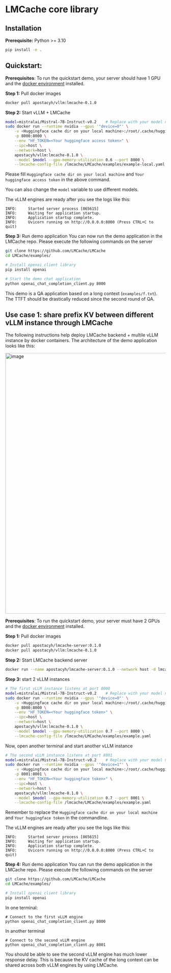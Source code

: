 # LMCache core library

## Installation

**Prerequisite:** Python >= 3.10

```bash
pip install -e .
```

## Quickstart: 

**Prerequisites**: To run the quickstart demo, your server should have 1 GPU and the [docker environment](https://docs.docker.com/engine/install/) installed.

**Step 1:** Pull docker images
```bash
docker pull apostacyh/vllm:lmcache-0.1.0
```

**Step 2:** Start vLLM + LMCache 
```bash
model=mistralai/Mistral-7B-Instruct-v0.2    # Replace with your model name
sudo docker run --runtime nvidia --gpus '"device=0"' \
    -v <Huggingface cache dir on your local machine>:/root/.cache/huggingface \
    -p 8000:8000 \
    --env "HF_TOKEN=<Your huggingface access token>" \
    --ipc=host \
    --network=host \
    apostacyh/vllm:lmcache-0.1.0 \
    --model $model --gpu-memory-utilization 0.6 --port 8000 \
    --lmcache-config-file /lmcache/LMCache/examples/example-local.yaml
```
Please fill `Huggingface cache dir on your local machine` and `Your huggingface access token` in the above command. 

You can also change the `model` variable to use different models.

The vLLM engines are ready after you see the logs like this:
```
INFO:     Started server process [865615]
INFO:     Waiting for application startup.
INFO:     Application startup complete.
INFO:     Uvicorn running on http://0.0.0.0:8000 (Press CTRL+C to quit)
```

**Step 3:** Run demo application
You can now run the demo application in the LMCache repo. Please execute the following commands on the server
```bash
git clone https://github.com/LMCache/LMCache
cd LMCache/examples/

# Install openai client library
pip install openai

# Start the demo chat application
python openai_chat_completion_client.py 8000
```

This demo is a QA application based on a long context (`examples/f.txt`). The TTFT should be drastically reduced since the second round of QA.



## Use case 1: share prefix KV between different vLLM instance through LMCache
The following instructions help deploy LMCache backend + multile vLLM instance by docker containers. The architecture of the demo application looks like this:

<img width="817" alt="image" src="https://github.com/LMCache/LMCache/assets/25103655/ab64f84d-26e1-46ce-a503-e7e917b618bc">


**Prerequisites**: To run the quickstart demo, your server must have 2 GPUs and the [docker environment](https://docs.docker.com/engine/install/) installed.


**Step 1:** Pull docker images
```bash
docker pull apostacyh/lmcache-server:0.1.0
docker pull apostacyh/vllm:lmcache-0.1.0
```

**Step 2:** Start LMCache backend server 
```bash
docker run --name apostacyh/lmcache-server:0.1.0 --network host -d lmcache-server:latest 0.0.0.0 65432
```

**Step 3:** start 2 vLLM instances
```bash
# The first vLLM instance listens at port 8000
model=mistralai/Mistral-7B-Instruct-v0.2    # Replace with your model name
sudo docker run --runtime nvidia --gpus '"device=0"' \
    -v <Huggingface cache dir on your local machine>:/root/.cache/huggingface \
    -p 8000:8000 \
    --env "HF_TOKEN=<Your huggingface token>" \
    --ipc=host \
    --network=host \
    apostacyh/vllm:lmcache-0.1.0 \
    --model $model --gpu-memory-utilization 0.7 --port 8000 \
    --lmcache-config-file /lmcache/LMCache/examples/example.yaml
```

Now, open another terminal and start another vLLM instance
```bash
# The second vLLM instance listens at port 8001
model=mistralai/Mistral-7B-Instruct-v0.2    # Replace with your model name
sudo docker run --runtime nvidia --gpus '"device=1"' \
    -v <Huggingface cache dir on your local machine>:/root/.cache/huggingface \
    -p 8001:8001 \
    --env "HF_TOKEN=<Your huggingface token>" \
    --ipc=host \
    --network=host \
    apostacyh/vllm:lmcache-0.1.0 \
    --model $model --gpu-memory-utilization 0.7 --port 8001 \
    --lmcache-config-file /lmcache/LMCache/examples/example.yaml
```

Remember to replace the `Huggingface cache dir on your local machine` and `Your huggingface token` in the commandline.

The vLLM engines are ready after you see the logs like this:
```
INFO:     Started server process [865615]
INFO:     Waiting for application startup.
INFO:     Application startup complete.
INFO:     Uvicorn running on http://0.0.0.0:8000 (Press CTRL+C to quit)
```

**Step 4:** Run demo application
You can run the demo application in the LMCache repo. Please execute the following commands on the server
```bash
git clone https://github.com/LMCache/LMCache
cd LMCache/examples/

# Install openai client library
pip install openai
```

In one terminal:
```
# Connect to the first vLLM engine
python openai_chat_completion_client.py 8000
```

In another terminal
```
# Connect to the second vLLM engine
python openai_chat_completion_client.py 8001
```

You should be able to see the second vLLM engine has much lower response delay.
This is because the KV cache of the long context can be shared across both vLLM engines by using LMCache.

